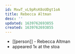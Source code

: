```yaml
---
id: MxwT_vL9pRsK8oUDgt1oA
title: Rebecca Altman
desc: ''
updated: 1639762693855
created: 1639762693855
---
```



- [[person]] - Rebecca Altman
- appeared 1x at the stoa
